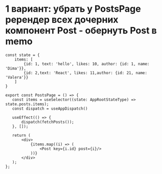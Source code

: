 # 1 вариант: убрать у PostsPage ререндер всех дочерних компонент Post - обернуть Post в memo

```
const state = {
    items: [
        {id: 1, text: 'hello', likes: 10, author: {id: 1, name: 'Dima'}}, 
        {id: 2,text: 'React', likes: 11,author: {id: 21, name: 'Valera'}}
    ]
}
```


 ```
export const PostsPage = () => {
    const items = useSelector((state: AppRootStateType) => state.posts.items);
    const dispatch = useAppDispatch()

    useEffect(() => {
        dispatch(fetchPosts());
    }, []);

    return (
        <div>
            {items.map((i) => (
                <Post key={i.id} post={i}/>
            ))}
        </div>
    );
};

```